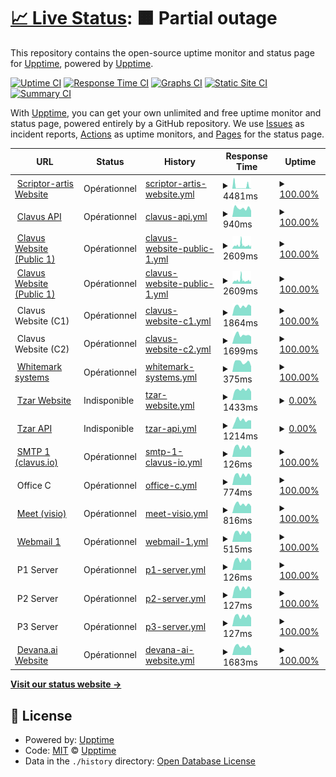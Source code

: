 # [📈 Live Status](https://status.scriptor-artis.fr): <!--live status--> **🟧 Partial outage**

This repository contains the open-source uptime monitor and status page for [Upptime](https://upptime.js.org), powered by [Upptime](https://github.com/upptime/upptime).

[![Uptime CI](https://github.com/xonlly/status.scriptor-artis.fr/workflows/Uptime%20CI/badge.svg)](https://github.com/xonlly/status.scriptor-artis.fr/actions?query=workflow%3A%22Uptime+CI%22)
[![Response Time CI](https://github.com/xonlly/status.scriptor-artis.fr/workflows/Response%20Time%20CI/badge.svg)](https://github.com/xonlly/status.scriptor-artis.fr/actions?query=workflow%3A%22Response+Time+CI%22)
[![Graphs CI](https://github.com/xonlly/status.scriptor-artis.fr/workflows/Graphs%20CI/badge.svg)](https://github.com/xonlly/status.scriptor-artis.fr/actions?query=workflow%3A%22Graphs+CI%22)
[![Static Site CI](https://github.com/xonlly/status.scriptor-artis.fr/workflows/Static%20Site%20CI/badge.svg)](https://github.com/xonlly/status.scriptor-artis.fr/actions?query=workflow%3A%22Static+Site+CI%22)
[![Summary CI](https://github.com/xonlly/status.scriptor-artis.fr/workflows/Summary%20CI/badge.svg)](https://github.com/xonlly/status.scriptor-artis.fr/actions?query=workflow%3A%22Summary+CI%22)

With [Upptime](https://upptime.js.org), you can get your own unlimited and free uptime monitor and status page, powered entirely by a GitHub repository. We use [Issues](https://github.com/upptime/upptime/issues) as incident reports, [Actions](https://github.com/xonlly/status.scriptor-artis.fr/actions) as uptime monitors, and [Pages](https://status.scriptor-artis.fr) for the status page.

<!--start: status pages-->
<!-- This summary is generated by Upptime (https://github.com/upptime/upptime) -->
<!-- Do not edit this manually, your changes will be overwritten -->
<!-- prettier-ignore -->
| URL | Status | History | Response Time | Uptime |
| --- | ------ | ------- | ------------- | ------ |
| <img alt="" src="https://icons.duckduckgo.com/ip3/www.scriptor-artis.com.ico" height="13"> [Scriptor-artis Website](https://www.scriptor-artis.com) | Opérationnel | [scriptor-artis-website.yml](https://github.com/Scriptor-Group/status/commits/HEAD/history/scriptor-artis-website.yml) | <details><summary><img alt="Response time graph" src="./graphs/scriptor-artis-website/response-time-week.png" height="20"> 4481ms</summary><br><a href="https://status.scriptor-artis.fr/history/scriptor-artis-website"><img alt="Response time 906" src="https://img.shields.io/endpoint?url=https%3A%2F%2Fraw.githubusercontent.com%2FScriptor-Group%2Fstatus%2FHEAD%2Fapi%2Fscriptor-artis-website%2Fresponse-time.json"></a><br><a href="https://status.scriptor-artis.fr/history/scriptor-artis-website"><img alt="24-hour response time 6126" src="https://img.shields.io/endpoint?url=https%3A%2F%2Fraw.githubusercontent.com%2FScriptor-Group%2Fstatus%2FHEAD%2Fapi%2Fscriptor-artis-website%2Fresponse-time-day.json"></a><br><a href="https://status.scriptor-artis.fr/history/scriptor-artis-website"><img alt="7-day response time 4481" src="https://img.shields.io/endpoint?url=https%3A%2F%2Fraw.githubusercontent.com%2FScriptor-Group%2Fstatus%2FHEAD%2Fapi%2Fscriptor-artis-website%2Fresponse-time-week.json"></a><br><a href="https://status.scriptor-artis.fr/history/scriptor-artis-website"><img alt="30-day response time 1911" src="https://img.shields.io/endpoint?url=https%3A%2F%2Fraw.githubusercontent.com%2FScriptor-Group%2Fstatus%2FHEAD%2Fapi%2Fscriptor-artis-website%2Fresponse-time-month.json"></a><br><a href="https://status.scriptor-artis.fr/history/scriptor-artis-website"><img alt="1-year response time 961" src="https://img.shields.io/endpoint?url=https%3A%2F%2Fraw.githubusercontent.com%2FScriptor-Group%2Fstatus%2FHEAD%2Fapi%2Fscriptor-artis-website%2Fresponse-time-year.json"></a></details> | <details><summary><a href="https://status.scriptor-artis.fr/history/scriptor-artis-website">100.00%</a></summary><a href="https://status.scriptor-artis.fr/history/scriptor-artis-website"><img alt="All-time uptime 100.00%" src="https://img.shields.io/endpoint?url=https%3A%2F%2Fraw.githubusercontent.com%2FScriptor-Group%2Fstatus%2FHEAD%2Fapi%2Fscriptor-artis-website%2Fuptime.json"></a><br><a href="https://status.scriptor-artis.fr/history/scriptor-artis-website"><img alt="24-hour uptime 100.00%" src="https://img.shields.io/endpoint?url=https%3A%2F%2Fraw.githubusercontent.com%2FScriptor-Group%2Fstatus%2FHEAD%2Fapi%2Fscriptor-artis-website%2Fuptime-day.json"></a><br><a href="https://status.scriptor-artis.fr/history/scriptor-artis-website"><img alt="7-day uptime 100.00%" src="https://img.shields.io/endpoint?url=https%3A%2F%2Fraw.githubusercontent.com%2FScriptor-Group%2Fstatus%2FHEAD%2Fapi%2Fscriptor-artis-website%2Fuptime-week.json"></a><br><a href="https://status.scriptor-artis.fr/history/scriptor-artis-website"><img alt="30-day uptime 100.00%" src="https://img.shields.io/endpoint?url=https%3A%2F%2Fraw.githubusercontent.com%2FScriptor-Group%2Fstatus%2FHEAD%2Fapi%2Fscriptor-artis-website%2Fuptime-month.json"></a><br><a href="https://status.scriptor-artis.fr/history/scriptor-artis-website"><img alt="1-year uptime 100.00%" src="https://img.shields.io/endpoint?url=https%3A%2F%2Fraw.githubusercontent.com%2FScriptor-Group%2Fstatus%2FHEAD%2Fapi%2Fscriptor-artis-website%2Fuptime-year.json"></a></details>
| <img alt="" src="https://icons.duckduckgo.com/ip3/api-v2.clavus.io.ico" height="13"> [Clavus API](https://api-v2.clavus.io/health) | Opérationnel | [clavus-api.yml](https://github.com/Scriptor-Group/status/commits/HEAD/history/clavus-api.yml) | <details><summary><img alt="Response time graph" src="./graphs/clavus-api/response-time-week.png" height="20"> 940ms</summary><br><a href="https://status.scriptor-artis.fr/history/clavus-api"><img alt="Response time 823" src="https://img.shields.io/endpoint?url=https%3A%2F%2Fraw.githubusercontent.com%2FScriptor-Group%2Fstatus%2FHEAD%2Fapi%2Fclavus-api%2Fresponse-time.json"></a><br><a href="https://status.scriptor-artis.fr/history/clavus-api"><img alt="24-hour response time 670" src="https://img.shields.io/endpoint?url=https%3A%2F%2Fraw.githubusercontent.com%2FScriptor-Group%2Fstatus%2FHEAD%2Fapi%2Fclavus-api%2Fresponse-time-day.json"></a><br><a href="https://status.scriptor-artis.fr/history/clavus-api"><img alt="7-day response time 940" src="https://img.shields.io/endpoint?url=https%3A%2F%2Fraw.githubusercontent.com%2FScriptor-Group%2Fstatus%2FHEAD%2Fapi%2Fclavus-api%2Fresponse-time-week.json"></a><br><a href="https://status.scriptor-artis.fr/history/clavus-api"><img alt="30-day response time 811" src="https://img.shields.io/endpoint?url=https%3A%2F%2Fraw.githubusercontent.com%2FScriptor-Group%2Fstatus%2FHEAD%2Fapi%2Fclavus-api%2Fresponse-time-month.json"></a><br><a href="https://status.scriptor-artis.fr/history/clavus-api"><img alt="1-year response time 824" src="https://img.shields.io/endpoint?url=https%3A%2F%2Fraw.githubusercontent.com%2FScriptor-Group%2Fstatus%2FHEAD%2Fapi%2Fclavus-api%2Fresponse-time-year.json"></a></details> | <details><summary><a href="https://status.scriptor-artis.fr/history/clavus-api">100.00%</a></summary><a href="https://status.scriptor-artis.fr/history/clavus-api"><img alt="All-time uptime 99.97%" src="https://img.shields.io/endpoint?url=https%3A%2F%2Fraw.githubusercontent.com%2FScriptor-Group%2Fstatus%2FHEAD%2Fapi%2Fclavus-api%2Fuptime.json"></a><br><a href="https://status.scriptor-artis.fr/history/clavus-api"><img alt="24-hour uptime 100.00%" src="https://img.shields.io/endpoint?url=https%3A%2F%2Fraw.githubusercontent.com%2FScriptor-Group%2Fstatus%2FHEAD%2Fapi%2Fclavus-api%2Fuptime-day.json"></a><br><a href="https://status.scriptor-artis.fr/history/clavus-api"><img alt="7-day uptime 100.00%" src="https://img.shields.io/endpoint?url=https%3A%2F%2Fraw.githubusercontent.com%2FScriptor-Group%2Fstatus%2FHEAD%2Fapi%2Fclavus-api%2Fuptime-week.json"></a><br><a href="https://status.scriptor-artis.fr/history/clavus-api"><img alt="30-day uptime 100.00%" src="https://img.shields.io/endpoint?url=https%3A%2F%2Fraw.githubusercontent.com%2FScriptor-Group%2Fstatus%2FHEAD%2Fapi%2Fclavus-api%2Fuptime-month.json"></a><br><a href="https://status.scriptor-artis.fr/history/clavus-api"><img alt="1-year uptime 99.96%" src="https://img.shields.io/endpoint?url=https%3A%2F%2Fraw.githubusercontent.com%2FScriptor-Group%2Fstatus%2FHEAD%2Fapi%2Fclavus-api%2Fuptime-year.json"></a></details>
| <img alt="" src="https://icons.duckduckgo.com/ip3/www.clavus.io.ico" height="13"> [Clavus Website (Public 1)](https://www.clavus.io) | Opérationnel | [clavus-website-public-1.yml](https://github.com/Scriptor-Group/status/commits/HEAD/history/clavus-website-public-1.yml) | <details><summary><img alt="Response time graph" src="./graphs/clavus-website-public-1/response-time-week.png" height="20"> 2609ms</summary><br><a href="https://status.scriptor-artis.fr/history/clavus-website-public-1"><img alt="Response time 1828" src="https://img.shields.io/endpoint?url=https%3A%2F%2Fraw.githubusercontent.com%2FScriptor-Group%2Fstatus%2FHEAD%2Fapi%2Fclavus-website-public-1%2Fresponse-time.json"></a><br><a href="https://status.scriptor-artis.fr/history/clavus-website-public-1"><img alt="24-hour response time 2012" src="https://img.shields.io/endpoint?url=https%3A%2F%2Fraw.githubusercontent.com%2FScriptor-Group%2Fstatus%2FHEAD%2Fapi%2Fclavus-website-public-1%2Fresponse-time-day.json"></a><br><a href="https://status.scriptor-artis.fr/history/clavus-website-public-1"><img alt="7-day response time 2609" src="https://img.shields.io/endpoint?url=https%3A%2F%2Fraw.githubusercontent.com%2FScriptor-Group%2Fstatus%2FHEAD%2Fapi%2Fclavus-website-public-1%2Fresponse-time-week.json"></a><br><a href="https://status.scriptor-artis.fr/history/clavus-website-public-1"><img alt="30-day response time 1961" src="https://img.shields.io/endpoint?url=https%3A%2F%2Fraw.githubusercontent.com%2FScriptor-Group%2Fstatus%2FHEAD%2Fapi%2Fclavus-website-public-1%2Fresponse-time-month.json"></a><br><a href="https://status.scriptor-artis.fr/history/clavus-website-public-1"><img alt="1-year response time 1834" src="https://img.shields.io/endpoint?url=https%3A%2F%2Fraw.githubusercontent.com%2FScriptor-Group%2Fstatus%2FHEAD%2Fapi%2Fclavus-website-public-1%2Fresponse-time-year.json"></a></details> | <details><summary><a href="https://status.scriptor-artis.fr/history/clavus-website-public-1">100.00%</a></summary><a href="https://status.scriptor-artis.fr/history/clavus-website-public-1"><img alt="All-time uptime 98.82%" src="https://img.shields.io/endpoint?url=https%3A%2F%2Fraw.githubusercontent.com%2FScriptor-Group%2Fstatus%2FHEAD%2Fapi%2Fclavus-website-public-1%2Fuptime.json"></a><br><a href="https://status.scriptor-artis.fr/history/clavus-website-public-1"><img alt="24-hour uptime 100.00%" src="https://img.shields.io/endpoint?url=https%3A%2F%2Fraw.githubusercontent.com%2FScriptor-Group%2Fstatus%2FHEAD%2Fapi%2Fclavus-website-public-1%2Fuptime-day.json"></a><br><a href="https://status.scriptor-artis.fr/history/clavus-website-public-1"><img alt="7-day uptime 100.00%" src="https://img.shields.io/endpoint?url=https%3A%2F%2Fraw.githubusercontent.com%2FScriptor-Group%2Fstatus%2FHEAD%2Fapi%2Fclavus-website-public-1%2Fuptime-week.json"></a><br><a href="https://status.scriptor-artis.fr/history/clavus-website-public-1"><img alt="30-day uptime 100.00%" src="https://img.shields.io/endpoint?url=https%3A%2F%2Fraw.githubusercontent.com%2FScriptor-Group%2Fstatus%2FHEAD%2Fapi%2Fclavus-website-public-1%2Fuptime-month.json"></a><br><a href="https://status.scriptor-artis.fr/history/clavus-website-public-1"><img alt="1-year uptime 99.95%" src="https://img.shields.io/endpoint?url=https%3A%2F%2Fraw.githubusercontent.com%2FScriptor-Group%2Fstatus%2FHEAD%2Fapi%2Fclavus-website-public-1%2Fuptime-year.json"></a></details>
| <img alt="" src="https://icons.duckduckgo.com/ip3/tzar.clavus.cloud.ico" height="13"> [Clavus Website (Public 1)](https://tzar.clavus.cloud) | Opérationnel | [clavus-website-public-1.yml](https://github.com/Scriptor-Group/status/commits/HEAD/history/clavus-website-public-1.yml) | <details><summary><img alt="Response time graph" src="./graphs/clavus-website-public-1/response-time-week.png" height="20"> 2609ms</summary><br><a href="https://status.scriptor-artis.fr/history/clavus-website-public-1"><img alt="Response time 1828" src="https://img.shields.io/endpoint?url=https%3A%2F%2Fraw.githubusercontent.com%2FScriptor-Group%2Fstatus%2FHEAD%2Fapi%2Fclavus-website-public-1%2Fresponse-time.json"></a><br><a href="https://status.scriptor-artis.fr/history/clavus-website-public-1"><img alt="24-hour response time 2012" src="https://img.shields.io/endpoint?url=https%3A%2F%2Fraw.githubusercontent.com%2FScriptor-Group%2Fstatus%2FHEAD%2Fapi%2Fclavus-website-public-1%2Fresponse-time-day.json"></a><br><a href="https://status.scriptor-artis.fr/history/clavus-website-public-1"><img alt="7-day response time 2609" src="https://img.shields.io/endpoint?url=https%3A%2F%2Fraw.githubusercontent.com%2FScriptor-Group%2Fstatus%2FHEAD%2Fapi%2Fclavus-website-public-1%2Fresponse-time-week.json"></a><br><a href="https://status.scriptor-artis.fr/history/clavus-website-public-1"><img alt="30-day response time 1961" src="https://img.shields.io/endpoint?url=https%3A%2F%2Fraw.githubusercontent.com%2FScriptor-Group%2Fstatus%2FHEAD%2Fapi%2Fclavus-website-public-1%2Fresponse-time-month.json"></a><br><a href="https://status.scriptor-artis.fr/history/clavus-website-public-1"><img alt="1-year response time 1834" src="https://img.shields.io/endpoint?url=https%3A%2F%2Fraw.githubusercontent.com%2FScriptor-Group%2Fstatus%2FHEAD%2Fapi%2Fclavus-website-public-1%2Fresponse-time-year.json"></a></details> | <details><summary><a href="https://status.scriptor-artis.fr/history/clavus-website-public-1">100.00%</a></summary><a href="https://status.scriptor-artis.fr/history/clavus-website-public-1"><img alt="All-time uptime 98.82%" src="https://img.shields.io/endpoint?url=https%3A%2F%2Fraw.githubusercontent.com%2FScriptor-Group%2Fstatus%2FHEAD%2Fapi%2Fclavus-website-public-1%2Fuptime.json"></a><br><a href="https://status.scriptor-artis.fr/history/clavus-website-public-1"><img alt="24-hour uptime 100.00%" src="https://img.shields.io/endpoint?url=https%3A%2F%2Fraw.githubusercontent.com%2FScriptor-Group%2Fstatus%2FHEAD%2Fapi%2Fclavus-website-public-1%2Fuptime-day.json"></a><br><a href="https://status.scriptor-artis.fr/history/clavus-website-public-1"><img alt="7-day uptime 100.00%" src="https://img.shields.io/endpoint?url=https%3A%2F%2Fraw.githubusercontent.com%2FScriptor-Group%2Fstatus%2FHEAD%2Fapi%2Fclavus-website-public-1%2Fuptime-week.json"></a><br><a href="https://status.scriptor-artis.fr/history/clavus-website-public-1"><img alt="30-day uptime 100.00%" src="https://img.shields.io/endpoint?url=https%3A%2F%2Fraw.githubusercontent.com%2FScriptor-Group%2Fstatus%2FHEAD%2Fapi%2Fclavus-website-public-1%2Fuptime-month.json"></a><br><a href="https://status.scriptor-artis.fr/history/clavus-website-public-1"><img alt="1-year uptime 99.95%" src="https://img.shields.io/endpoint?url=https%3A%2F%2Fraw.githubusercontent.com%2FScriptor-Group%2Fstatus%2FHEAD%2Fapi%2Fclavus-website-public-1%2Fuptime-year.json"></a></details>
| <img alt="" src="https://icons.duckduckgo.com/ip3/null.ico" height="13"> Clavus Website (C1) | Opérationnel | [clavus-website-c1.yml](https://github.com/Scriptor-Group/status/commits/HEAD/history/clavus-website-c1.yml) | <details><summary><img alt="Response time graph" src="./graphs/clavus-website-c1/response-time-week.png" height="20"> 1864ms</summary><br><a href="https://status.scriptor-artis.fr/history/clavus-website-c1"><img alt="Response time 1653" src="https://img.shields.io/endpoint?url=https%3A%2F%2Fraw.githubusercontent.com%2FScriptor-Group%2Fstatus%2FHEAD%2Fapi%2Fclavus-website-c1%2Fresponse-time.json"></a><br><a href="https://status.scriptor-artis.fr/history/clavus-website-c1"><img alt="24-hour response time 1884" src="https://img.shields.io/endpoint?url=https%3A%2F%2Fraw.githubusercontent.com%2FScriptor-Group%2Fstatus%2FHEAD%2Fapi%2Fclavus-website-c1%2Fresponse-time-day.json"></a><br><a href="https://status.scriptor-artis.fr/history/clavus-website-c1"><img alt="7-day response time 1864" src="https://img.shields.io/endpoint?url=https%3A%2F%2Fraw.githubusercontent.com%2FScriptor-Group%2Fstatus%2FHEAD%2Fapi%2Fclavus-website-c1%2Fresponse-time-week.json"></a><br><a href="https://status.scriptor-artis.fr/history/clavus-website-c1"><img alt="30-day response time 1728" src="https://img.shields.io/endpoint?url=https%3A%2F%2Fraw.githubusercontent.com%2FScriptor-Group%2Fstatus%2FHEAD%2Fapi%2Fclavus-website-c1%2Fresponse-time-month.json"></a><br><a href="https://status.scriptor-artis.fr/history/clavus-website-c1"><img alt="1-year response time 1678" src="https://img.shields.io/endpoint?url=https%3A%2F%2Fraw.githubusercontent.com%2FScriptor-Group%2Fstatus%2FHEAD%2Fapi%2Fclavus-website-c1%2Fresponse-time-year.json"></a></details> | <details><summary><a href="https://status.scriptor-artis.fr/history/clavus-website-c1">100.00%</a></summary><a href="https://status.scriptor-artis.fr/history/clavus-website-c1"><img alt="All-time uptime 99.94%" src="https://img.shields.io/endpoint?url=https%3A%2F%2Fraw.githubusercontent.com%2FScriptor-Group%2Fstatus%2FHEAD%2Fapi%2Fclavus-website-c1%2Fuptime.json"></a><br><a href="https://status.scriptor-artis.fr/history/clavus-website-c1"><img alt="24-hour uptime 100.00%" src="https://img.shields.io/endpoint?url=https%3A%2F%2Fraw.githubusercontent.com%2FScriptor-Group%2Fstatus%2FHEAD%2Fapi%2Fclavus-website-c1%2Fuptime-day.json"></a><br><a href="https://status.scriptor-artis.fr/history/clavus-website-c1"><img alt="7-day uptime 100.00%" src="https://img.shields.io/endpoint?url=https%3A%2F%2Fraw.githubusercontent.com%2FScriptor-Group%2Fstatus%2FHEAD%2Fapi%2Fclavus-website-c1%2Fuptime-week.json"></a><br><a href="https://status.scriptor-artis.fr/history/clavus-website-c1"><img alt="30-day uptime 100.00%" src="https://img.shields.io/endpoint?url=https%3A%2F%2Fraw.githubusercontent.com%2FScriptor-Group%2Fstatus%2FHEAD%2Fapi%2Fclavus-website-c1%2Fuptime-month.json"></a><br><a href="https://status.scriptor-artis.fr/history/clavus-website-c1"><img alt="1-year uptime 99.94%" src="https://img.shields.io/endpoint?url=https%3A%2F%2Fraw.githubusercontent.com%2FScriptor-Group%2Fstatus%2FHEAD%2Fapi%2Fclavus-website-c1%2Fuptime-year.json"></a></details>
| <img alt="" src="https://icons.duckduckgo.com/ip3/null.ico" height="13"> Clavus Website (C2) | Opérationnel | [clavus-website-c2.yml](https://github.com/Scriptor-Group/status/commits/HEAD/history/clavus-website-c2.yml) | <details><summary><img alt="Response time graph" src="./graphs/clavus-website-c2/response-time-week.png" height="20"> 1699ms</summary><br><a href="https://status.scriptor-artis.fr/history/clavus-website-c2"><img alt="Response time 1801" src="https://img.shields.io/endpoint?url=https%3A%2F%2Fraw.githubusercontent.com%2FScriptor-Group%2Fstatus%2FHEAD%2Fapi%2Fclavus-website-c2%2Fresponse-time.json"></a><br><a href="https://status.scriptor-artis.fr/history/clavus-website-c2"><img alt="24-hour response time 1402" src="https://img.shields.io/endpoint?url=https%3A%2F%2Fraw.githubusercontent.com%2FScriptor-Group%2Fstatus%2FHEAD%2Fapi%2Fclavus-website-c2%2Fresponse-time-day.json"></a><br><a href="https://status.scriptor-artis.fr/history/clavus-website-c2"><img alt="7-day response time 1699" src="https://img.shields.io/endpoint?url=https%3A%2F%2Fraw.githubusercontent.com%2FScriptor-Group%2Fstatus%2FHEAD%2Fapi%2Fclavus-website-c2%2Fresponse-time-week.json"></a><br><a href="https://status.scriptor-artis.fr/history/clavus-website-c2"><img alt="30-day response time 1494" src="https://img.shields.io/endpoint?url=https%3A%2F%2Fraw.githubusercontent.com%2FScriptor-Group%2Fstatus%2FHEAD%2Fapi%2Fclavus-website-c2%2Fresponse-time-month.json"></a><br><a href="https://status.scriptor-artis.fr/history/clavus-website-c2"><img alt="1-year response time 1701" src="https://img.shields.io/endpoint?url=https%3A%2F%2Fraw.githubusercontent.com%2FScriptor-Group%2Fstatus%2FHEAD%2Fapi%2Fclavus-website-c2%2Fresponse-time-year.json"></a></details> | <details><summary><a href="https://status.scriptor-artis.fr/history/clavus-website-c2">100.00%</a></summary><a href="https://status.scriptor-artis.fr/history/clavus-website-c2"><img alt="All-time uptime 99.78%" src="https://img.shields.io/endpoint?url=https%3A%2F%2Fraw.githubusercontent.com%2FScriptor-Group%2Fstatus%2FHEAD%2Fapi%2Fclavus-website-c2%2Fuptime.json"></a><br><a href="https://status.scriptor-artis.fr/history/clavus-website-c2"><img alt="24-hour uptime 100.00%" src="https://img.shields.io/endpoint?url=https%3A%2F%2Fraw.githubusercontent.com%2FScriptor-Group%2Fstatus%2FHEAD%2Fapi%2Fclavus-website-c2%2Fuptime-day.json"></a><br><a href="https://status.scriptor-artis.fr/history/clavus-website-c2"><img alt="7-day uptime 100.00%" src="https://img.shields.io/endpoint?url=https%3A%2F%2Fraw.githubusercontent.com%2FScriptor-Group%2Fstatus%2FHEAD%2Fapi%2Fclavus-website-c2%2Fuptime-week.json"></a><br><a href="https://status.scriptor-artis.fr/history/clavus-website-c2"><img alt="30-day uptime 100.00%" src="https://img.shields.io/endpoint?url=https%3A%2F%2Fraw.githubusercontent.com%2FScriptor-Group%2Fstatus%2FHEAD%2Fapi%2Fclavus-website-c2%2Fuptime-month.json"></a><br><a href="https://status.scriptor-artis.fr/history/clavus-website-c2"><img alt="1-year uptime 99.93%" src="https://img.shields.io/endpoint?url=https%3A%2F%2Fraw.githubusercontent.com%2FScriptor-Group%2Fstatus%2FHEAD%2Fapi%2Fclavus-website-c2%2Fuptime-year.json"></a></details>
| <img alt="" src="https://icons.duckduckgo.com/ip3/wm.clavus.io.ico" height="13"> [Whitemark systems](http://wm.clavus.io/) | Opérationnel | [whitemark-systems.yml](https://github.com/Scriptor-Group/status/commits/HEAD/history/whitemark-systems.yml) | <details><summary><img alt="Response time graph" src="./graphs/whitemark-systems/response-time-week.png" height="20"> 375ms</summary><br><a href="https://status.scriptor-artis.fr/history/whitemark-systems"><img alt="Response time 321" src="https://img.shields.io/endpoint?url=https%3A%2F%2Fraw.githubusercontent.com%2FScriptor-Group%2Fstatus%2FHEAD%2Fapi%2Fwhitemark-systems%2Fresponse-time.json"></a><br><a href="https://status.scriptor-artis.fr/history/whitemark-systems"><img alt="24-hour response time 214" src="https://img.shields.io/endpoint?url=https%3A%2F%2Fraw.githubusercontent.com%2FScriptor-Group%2Fstatus%2FHEAD%2Fapi%2Fwhitemark-systems%2Fresponse-time-day.json"></a><br><a href="https://status.scriptor-artis.fr/history/whitemark-systems"><img alt="7-day response time 375" src="https://img.shields.io/endpoint?url=https%3A%2F%2Fraw.githubusercontent.com%2FScriptor-Group%2Fstatus%2FHEAD%2Fapi%2Fwhitemark-systems%2Fresponse-time-week.json"></a><br><a href="https://status.scriptor-artis.fr/history/whitemark-systems"><img alt="30-day response time 315" src="https://img.shields.io/endpoint?url=https%3A%2F%2Fraw.githubusercontent.com%2FScriptor-Group%2Fstatus%2FHEAD%2Fapi%2Fwhitemark-systems%2Fresponse-time-month.json"></a><br><a href="https://status.scriptor-artis.fr/history/whitemark-systems"><img alt="1-year response time 323" src="https://img.shields.io/endpoint?url=https%3A%2F%2Fraw.githubusercontent.com%2FScriptor-Group%2Fstatus%2FHEAD%2Fapi%2Fwhitemark-systems%2Fresponse-time-year.json"></a></details> | <details><summary><a href="https://status.scriptor-artis.fr/history/whitemark-systems">100.00%</a></summary><a href="https://status.scriptor-artis.fr/history/whitemark-systems"><img alt="All-time uptime 99.98%" src="https://img.shields.io/endpoint?url=https%3A%2F%2Fraw.githubusercontent.com%2FScriptor-Group%2Fstatus%2FHEAD%2Fapi%2Fwhitemark-systems%2Fuptime.json"></a><br><a href="https://status.scriptor-artis.fr/history/whitemark-systems"><img alt="24-hour uptime 100.00%" src="https://img.shields.io/endpoint?url=https%3A%2F%2Fraw.githubusercontent.com%2FScriptor-Group%2Fstatus%2FHEAD%2Fapi%2Fwhitemark-systems%2Fuptime-day.json"></a><br><a href="https://status.scriptor-artis.fr/history/whitemark-systems"><img alt="7-day uptime 100.00%" src="https://img.shields.io/endpoint?url=https%3A%2F%2Fraw.githubusercontent.com%2FScriptor-Group%2Fstatus%2FHEAD%2Fapi%2Fwhitemark-systems%2Fuptime-week.json"></a><br><a href="https://status.scriptor-artis.fr/history/whitemark-systems"><img alt="30-day uptime 100.00%" src="https://img.shields.io/endpoint?url=https%3A%2F%2Fraw.githubusercontent.com%2FScriptor-Group%2Fstatus%2FHEAD%2Fapi%2Fwhitemark-systems%2Fuptime-month.json"></a><br><a href="https://status.scriptor-artis.fr/history/whitemark-systems"><img alt="1-year uptime 99.96%" src="https://img.shields.io/endpoint?url=https%3A%2F%2Fraw.githubusercontent.com%2FScriptor-Group%2Fstatus%2FHEAD%2Fapi%2Fwhitemark-systems%2Fuptime-year.json"></a></details>
| <img alt="" src="https://icons.duckduckgo.com/ip3/www.tzar.fr.ico" height="13"> [Tzar Website](https://www.tzar.fr) | Indisponible | [tzar-website.yml](https://github.com/Scriptor-Group/status/commits/HEAD/history/tzar-website.yml) | <details><summary><img alt="Response time graph" src="./graphs/tzar-website/response-time-week.png" height="20"> 1433ms</summary><br><a href="https://status.scriptor-artis.fr/history/tzar-website"><img alt="Response time 2015" src="https://img.shields.io/endpoint?url=https%3A%2F%2Fraw.githubusercontent.com%2FScriptor-Group%2Fstatus%2FHEAD%2Fapi%2Ftzar-website%2Fresponse-time.json"></a><br><a href="https://status.scriptor-artis.fr/history/tzar-website"><img alt="24-hour response time 1167" src="https://img.shields.io/endpoint?url=https%3A%2F%2Fraw.githubusercontent.com%2FScriptor-Group%2Fstatus%2FHEAD%2Fapi%2Ftzar-website%2Fresponse-time-day.json"></a><br><a href="https://status.scriptor-artis.fr/history/tzar-website"><img alt="7-day response time 1433" src="https://img.shields.io/endpoint?url=https%3A%2F%2Fraw.githubusercontent.com%2FScriptor-Group%2Fstatus%2FHEAD%2Fapi%2Ftzar-website%2Fresponse-time-week.json"></a><br><a href="https://status.scriptor-artis.fr/history/tzar-website"><img alt="30-day response time 1258" src="https://img.shields.io/endpoint?url=https%3A%2F%2Fraw.githubusercontent.com%2FScriptor-Group%2Fstatus%2FHEAD%2Fapi%2Ftzar-website%2Fresponse-time-month.json"></a><br><a href="https://status.scriptor-artis.fr/history/tzar-website"><img alt="1-year response time 2082" src="https://img.shields.io/endpoint?url=https%3A%2F%2Fraw.githubusercontent.com%2FScriptor-Group%2Fstatus%2FHEAD%2Fapi%2Ftzar-website%2Fresponse-time-year.json"></a></details> | <details><summary><a href="https://status.scriptor-artis.fr/history/tzar-website">0.00%</a></summary><a href="https://status.scriptor-artis.fr/history/tzar-website"><img alt="All-time uptime 90.52%" src="https://img.shields.io/endpoint?url=https%3A%2F%2Fraw.githubusercontent.com%2FScriptor-Group%2Fstatus%2FHEAD%2Fapi%2Ftzar-website%2Fuptime.json"></a><br><a href="https://status.scriptor-artis.fr/history/tzar-website"><img alt="24-hour uptime 0.00%" src="https://img.shields.io/endpoint?url=https%3A%2F%2Fraw.githubusercontent.com%2FScriptor-Group%2Fstatus%2FHEAD%2Fapi%2Ftzar-website%2Fuptime-day.json"></a><br><a href="https://status.scriptor-artis.fr/history/tzar-website"><img alt="7-day uptime 0.00%" src="https://img.shields.io/endpoint?url=https%3A%2F%2Fraw.githubusercontent.com%2FScriptor-Group%2Fstatus%2FHEAD%2Fapi%2Ftzar-website%2Fuptime-week.json"></a><br><a href="https://status.scriptor-artis.fr/history/tzar-website"><img alt="30-day uptime 4.67%" src="https://img.shields.io/endpoint?url=https%3A%2F%2Fraw.githubusercontent.com%2FScriptor-Group%2Fstatus%2FHEAD%2Fapi%2Ftzar-website%2Fuptime-month.json"></a><br><a href="https://status.scriptor-artis.fr/history/tzar-website"><img alt="1-year uptime 80.63%" src="https://img.shields.io/endpoint?url=https%3A%2F%2Fraw.githubusercontent.com%2FScriptor-Group%2Fstatus%2FHEAD%2Fapi%2Ftzar-website%2Fuptime-year.json"></a></details>
| <img alt="" src="https://icons.duckduckgo.com/ip3/api.tzar.fr.ico" height="13"> [Tzar API](https://api.tzar.fr/health) | Indisponible | [tzar-api.yml](https://github.com/Scriptor-Group/status/commits/HEAD/history/tzar-api.yml) | <details><summary><img alt="Response time graph" src="./graphs/tzar-api/response-time-week.png" height="20"> 1214ms</summary><br><a href="https://status.scriptor-artis.fr/history/tzar-api"><img alt="Response time 1258" src="https://img.shields.io/endpoint?url=https%3A%2F%2Fraw.githubusercontent.com%2FScriptor-Group%2Fstatus%2FHEAD%2Fapi%2Ftzar-api%2Fresponse-time.json"></a><br><a href="https://status.scriptor-artis.fr/history/tzar-api"><img alt="24-hour response time 1165" src="https://img.shields.io/endpoint?url=https%3A%2F%2Fraw.githubusercontent.com%2FScriptor-Group%2Fstatus%2FHEAD%2Fapi%2Ftzar-api%2Fresponse-time-day.json"></a><br><a href="https://status.scriptor-artis.fr/history/tzar-api"><img alt="7-day response time 1214" src="https://img.shields.io/endpoint?url=https%3A%2F%2Fraw.githubusercontent.com%2FScriptor-Group%2Fstatus%2FHEAD%2Fapi%2Ftzar-api%2Fresponse-time-week.json"></a><br><a href="https://status.scriptor-artis.fr/history/tzar-api"><img alt="30-day response time 1219" src="https://img.shields.io/endpoint?url=https%3A%2F%2Fraw.githubusercontent.com%2FScriptor-Group%2Fstatus%2FHEAD%2Fapi%2Ftzar-api%2Fresponse-time-month.json"></a><br><a href="https://status.scriptor-artis.fr/history/tzar-api"><img alt="1-year response time 1232" src="https://img.shields.io/endpoint?url=https%3A%2F%2Fraw.githubusercontent.com%2FScriptor-Group%2Fstatus%2FHEAD%2Fapi%2Ftzar-api%2Fresponse-time-year.json"></a></details> | <details><summary><a href="https://status.scriptor-artis.fr/history/tzar-api">0.00%</a></summary><a href="https://status.scriptor-artis.fr/history/tzar-api"><img alt="All-time uptime 92.39%" src="https://img.shields.io/endpoint?url=https%3A%2F%2Fraw.githubusercontent.com%2FScriptor-Group%2Fstatus%2FHEAD%2Fapi%2Ftzar-api%2Fuptime.json"></a><br><a href="https://status.scriptor-artis.fr/history/tzar-api"><img alt="24-hour uptime 0.00%" src="https://img.shields.io/endpoint?url=https%3A%2F%2Fraw.githubusercontent.com%2FScriptor-Group%2Fstatus%2FHEAD%2Fapi%2Ftzar-api%2Fuptime-day.json"></a><br><a href="https://status.scriptor-artis.fr/history/tzar-api"><img alt="7-day uptime 0.00%" src="https://img.shields.io/endpoint?url=https%3A%2F%2Fraw.githubusercontent.com%2FScriptor-Group%2Fstatus%2FHEAD%2Fapi%2Ftzar-api%2Fuptime-week.json"></a><br><a href="https://status.scriptor-artis.fr/history/tzar-api"><img alt="30-day uptime 4.67%" src="https://img.shields.io/endpoint?url=https%3A%2F%2Fraw.githubusercontent.com%2FScriptor-Group%2Fstatus%2FHEAD%2Fapi%2Ftzar-api%2Fuptime-month.json"></a><br><a href="https://status.scriptor-artis.fr/history/tzar-api"><img alt="1-year uptime 84.47%" src="https://img.shields.io/endpoint?url=https%3A%2F%2Fraw.githubusercontent.com%2FScriptor-Group%2Fstatus%2FHEAD%2Fapi%2Ftzar-api%2Fuptime-year.json"></a></details>
| <img alt="" src="https://icons.duckduckgo.com/ip3/null.ico" height="13"> [SMTP 1 (clavus.io)](51.158.112.37) | Opérationnel | [smtp-1-clavus-io.yml](https://github.com/Scriptor-Group/status/commits/HEAD/history/smtp-1-clavus-io.yml) | <details><summary><img alt="Response time graph" src="./graphs/smtp-1-clavus-io/response-time-week.png" height="20"> 126ms</summary><br><a href="https://status.scriptor-artis.fr/history/smtp-1-clavus-io"><img alt="Response time 112" src="https://img.shields.io/endpoint?url=https%3A%2F%2Fraw.githubusercontent.com%2FScriptor-Group%2Fstatus%2FHEAD%2Fapi%2Fsmtp-1-clavus-io%2Fresponse-time.json"></a><br><a href="https://status.scriptor-artis.fr/history/smtp-1-clavus-io"><img alt="24-hour response time 106" src="https://img.shields.io/endpoint?url=https%3A%2F%2Fraw.githubusercontent.com%2FScriptor-Group%2Fstatus%2FHEAD%2Fapi%2Fsmtp-1-clavus-io%2Fresponse-time-day.json"></a><br><a href="https://status.scriptor-artis.fr/history/smtp-1-clavus-io"><img alt="7-day response time 126" src="https://img.shields.io/endpoint?url=https%3A%2F%2Fraw.githubusercontent.com%2FScriptor-Group%2Fstatus%2FHEAD%2Fapi%2Fsmtp-1-clavus-io%2Fresponse-time-week.json"></a><br><a href="https://status.scriptor-artis.fr/history/smtp-1-clavus-io"><img alt="30-day response time 106" src="https://img.shields.io/endpoint?url=https%3A%2F%2Fraw.githubusercontent.com%2FScriptor-Group%2Fstatus%2FHEAD%2Fapi%2Fsmtp-1-clavus-io%2Fresponse-time-month.json"></a><br><a href="https://status.scriptor-artis.fr/history/smtp-1-clavus-io"><img alt="1-year response time 111" src="https://img.shields.io/endpoint?url=https%3A%2F%2Fraw.githubusercontent.com%2FScriptor-Group%2Fstatus%2FHEAD%2Fapi%2Fsmtp-1-clavus-io%2Fresponse-time-year.json"></a></details> | <details><summary><a href="https://status.scriptor-artis.fr/history/smtp-1-clavus-io">100.00%</a></summary><a href="https://status.scriptor-artis.fr/history/smtp-1-clavus-io"><img alt="All-time uptime 99.42%" src="https://img.shields.io/endpoint?url=https%3A%2F%2Fraw.githubusercontent.com%2FScriptor-Group%2Fstatus%2FHEAD%2Fapi%2Fsmtp-1-clavus-io%2Fuptime.json"></a><br><a href="https://status.scriptor-artis.fr/history/smtp-1-clavus-io"><img alt="24-hour uptime 100.00%" src="https://img.shields.io/endpoint?url=https%3A%2F%2Fraw.githubusercontent.com%2FScriptor-Group%2Fstatus%2FHEAD%2Fapi%2Fsmtp-1-clavus-io%2Fuptime-day.json"></a><br><a href="https://status.scriptor-artis.fr/history/smtp-1-clavus-io"><img alt="7-day uptime 100.00%" src="https://img.shields.io/endpoint?url=https%3A%2F%2Fraw.githubusercontent.com%2FScriptor-Group%2Fstatus%2FHEAD%2Fapi%2Fsmtp-1-clavus-io%2Fuptime-week.json"></a><br><a href="https://status.scriptor-artis.fr/history/smtp-1-clavus-io"><img alt="30-day uptime 100.00%" src="https://img.shields.io/endpoint?url=https%3A%2F%2Fraw.githubusercontent.com%2FScriptor-Group%2Fstatus%2FHEAD%2Fapi%2Fsmtp-1-clavus-io%2Fuptime-month.json"></a><br><a href="https://status.scriptor-artis.fr/history/smtp-1-clavus-io"><img alt="1-year uptime 98.93%" src="https://img.shields.io/endpoint?url=https%3A%2F%2Fraw.githubusercontent.com%2FScriptor-Group%2Fstatus%2FHEAD%2Fapi%2Fsmtp-1-clavus-io%2Fuptime-year.json"></a></details>
| <img alt="" src="https://icons.duckduckgo.com/ip3/null.ico" height="13"> Office C | Opérationnel | [office-c.yml](https://github.com/Scriptor-Group/status/commits/HEAD/history/office-c.yml) | <details><summary><img alt="Response time graph" src="./graphs/office-c/response-time-week.png" height="20"> 774ms</summary><br><a href="https://status.scriptor-artis.fr/history/office-c"><img alt="Response time 721" src="https://img.shields.io/endpoint?url=https%3A%2F%2Fraw.githubusercontent.com%2FScriptor-Group%2Fstatus%2FHEAD%2Fapi%2Foffice-c%2Fresponse-time.json"></a><br><a href="https://status.scriptor-artis.fr/history/office-c"><img alt="24-hour response time 646" src="https://img.shields.io/endpoint?url=https%3A%2F%2Fraw.githubusercontent.com%2FScriptor-Group%2Fstatus%2FHEAD%2Fapi%2Foffice-c%2Fresponse-time-day.json"></a><br><a href="https://status.scriptor-artis.fr/history/office-c"><img alt="7-day response time 774" src="https://img.shields.io/endpoint?url=https%3A%2F%2Fraw.githubusercontent.com%2FScriptor-Group%2Fstatus%2FHEAD%2Fapi%2Foffice-c%2Fresponse-time-week.json"></a><br><a href="https://status.scriptor-artis.fr/history/office-c"><img alt="30-day response time 694" src="https://img.shields.io/endpoint?url=https%3A%2F%2Fraw.githubusercontent.com%2FScriptor-Group%2Fstatus%2FHEAD%2Fapi%2Foffice-c%2Fresponse-time-month.json"></a><br><a href="https://status.scriptor-artis.fr/history/office-c"><img alt="1-year response time 714" src="https://img.shields.io/endpoint?url=https%3A%2F%2Fraw.githubusercontent.com%2FScriptor-Group%2Fstatus%2FHEAD%2Fapi%2Foffice-c%2Fresponse-time-year.json"></a></details> | <details><summary><a href="https://status.scriptor-artis.fr/history/office-c">100.00%</a></summary><a href="https://status.scriptor-artis.fr/history/office-c"><img alt="All-time uptime 99.85%" src="https://img.shields.io/endpoint?url=https%3A%2F%2Fraw.githubusercontent.com%2FScriptor-Group%2Fstatus%2FHEAD%2Fapi%2Foffice-c%2Fuptime.json"></a><br><a href="https://status.scriptor-artis.fr/history/office-c"><img alt="24-hour uptime 100.00%" src="https://img.shields.io/endpoint?url=https%3A%2F%2Fraw.githubusercontent.com%2FScriptor-Group%2Fstatus%2FHEAD%2Fapi%2Foffice-c%2Fuptime-day.json"></a><br><a href="https://status.scriptor-artis.fr/history/office-c"><img alt="7-day uptime 100.00%" src="https://img.shields.io/endpoint?url=https%3A%2F%2Fraw.githubusercontent.com%2FScriptor-Group%2Fstatus%2FHEAD%2Fapi%2Foffice-c%2Fuptime-week.json"></a><br><a href="https://status.scriptor-artis.fr/history/office-c"><img alt="30-day uptime 100.00%" src="https://img.shields.io/endpoint?url=https%3A%2F%2Fraw.githubusercontent.com%2FScriptor-Group%2Fstatus%2FHEAD%2Fapi%2Foffice-c%2Fuptime-month.json"></a><br><a href="https://status.scriptor-artis.fr/history/office-c"><img alt="1-year uptime 99.78%" src="https://img.shields.io/endpoint?url=https%3A%2F%2Fraw.githubusercontent.com%2FScriptor-Group%2Fstatus%2FHEAD%2Fapi%2Foffice-c%2Fuptime-year.json"></a></details>
| <img alt="" src="https://icons.duckduckgo.com/ip3/meet.clavus.io.ico" height="13"> [Meet (visio)](https://meet.clavus.io/) | Opérationnel | [meet-visio.yml](https://github.com/Scriptor-Group/status/commits/HEAD/history/meet-visio.yml) | <details><summary><img alt="Response time graph" src="./graphs/meet-visio/response-time-week.png" height="20"> 816ms</summary><br><a href="https://status.scriptor-artis.fr/history/meet-visio"><img alt="Response time 719" src="https://img.shields.io/endpoint?url=https%3A%2F%2Fraw.githubusercontent.com%2FScriptor-Group%2Fstatus%2FHEAD%2Fapi%2Fmeet-visio%2Fresponse-time.json"></a><br><a href="https://status.scriptor-artis.fr/history/meet-visio"><img alt="24-hour response time 639" src="https://img.shields.io/endpoint?url=https%3A%2F%2Fraw.githubusercontent.com%2FScriptor-Group%2Fstatus%2FHEAD%2Fapi%2Fmeet-visio%2Fresponse-time-day.json"></a><br><a href="https://status.scriptor-artis.fr/history/meet-visio"><img alt="7-day response time 816" src="https://img.shields.io/endpoint?url=https%3A%2F%2Fraw.githubusercontent.com%2FScriptor-Group%2Fstatus%2FHEAD%2Fapi%2Fmeet-visio%2Fresponse-time-week.json"></a><br><a href="https://status.scriptor-artis.fr/history/meet-visio"><img alt="30-day response time 705" src="https://img.shields.io/endpoint?url=https%3A%2F%2Fraw.githubusercontent.com%2FScriptor-Group%2Fstatus%2FHEAD%2Fapi%2Fmeet-visio%2Fresponse-time-month.json"></a><br><a href="https://status.scriptor-artis.fr/history/meet-visio"><img alt="1-year response time 715" src="https://img.shields.io/endpoint?url=https%3A%2F%2Fraw.githubusercontent.com%2FScriptor-Group%2Fstatus%2FHEAD%2Fapi%2Fmeet-visio%2Fresponse-time-year.json"></a></details> | <details><summary><a href="https://status.scriptor-artis.fr/history/meet-visio">100.00%</a></summary><a href="https://status.scriptor-artis.fr/history/meet-visio"><img alt="All-time uptime 99.99%" src="https://img.shields.io/endpoint?url=https%3A%2F%2Fraw.githubusercontent.com%2FScriptor-Group%2Fstatus%2FHEAD%2Fapi%2Fmeet-visio%2Fuptime.json"></a><br><a href="https://status.scriptor-artis.fr/history/meet-visio"><img alt="24-hour uptime 100.00%" src="https://img.shields.io/endpoint?url=https%3A%2F%2Fraw.githubusercontent.com%2FScriptor-Group%2Fstatus%2FHEAD%2Fapi%2Fmeet-visio%2Fuptime-day.json"></a><br><a href="https://status.scriptor-artis.fr/history/meet-visio"><img alt="7-day uptime 100.00%" src="https://img.shields.io/endpoint?url=https%3A%2F%2Fraw.githubusercontent.com%2FScriptor-Group%2Fstatus%2FHEAD%2Fapi%2Fmeet-visio%2Fuptime-week.json"></a><br><a href="https://status.scriptor-artis.fr/history/meet-visio"><img alt="30-day uptime 100.00%" src="https://img.shields.io/endpoint?url=https%3A%2F%2Fraw.githubusercontent.com%2FScriptor-Group%2Fstatus%2FHEAD%2Fapi%2Fmeet-visio%2Fuptime-month.json"></a><br><a href="https://status.scriptor-artis.fr/history/meet-visio"><img alt="1-year uptime 99.97%" src="https://img.shields.io/endpoint?url=https%3A%2F%2Fraw.githubusercontent.com%2FScriptor-Group%2Fstatus%2FHEAD%2Fapi%2Fmeet-visio%2Fuptime-year.json"></a></details>
| <img alt="" src="https://icons.duckduckgo.com/ip3/webmail.clavus.io.ico" height="13"> [Webmail 1](https://webmail.clavus.io) | Opérationnel | [webmail-1.yml](https://github.com/Scriptor-Group/status/commits/HEAD/history/webmail-1.yml) | <details><summary><img alt="Response time graph" src="./graphs/webmail-1/response-time-week.png" height="20"> 515ms</summary><br><a href="https://status.scriptor-artis.fr/history/webmail-1"><img alt="Response time 493" src="https://img.shields.io/endpoint?url=https%3A%2F%2Fraw.githubusercontent.com%2FScriptor-Group%2Fstatus%2FHEAD%2Fapi%2Fwebmail-1%2Fresponse-time.json"></a><br><a href="https://status.scriptor-artis.fr/history/webmail-1"><img alt="24-hour response time 429" src="https://img.shields.io/endpoint?url=https%3A%2F%2Fraw.githubusercontent.com%2FScriptor-Group%2Fstatus%2FHEAD%2Fapi%2Fwebmail-1%2Fresponse-time-day.json"></a><br><a href="https://status.scriptor-artis.fr/history/webmail-1"><img alt="7-day response time 515" src="https://img.shields.io/endpoint?url=https%3A%2F%2Fraw.githubusercontent.com%2FScriptor-Group%2Fstatus%2FHEAD%2Fapi%2Fwebmail-1%2Fresponse-time-week.json"></a><br><a href="https://status.scriptor-artis.fr/history/webmail-1"><img alt="30-day response time 468" src="https://img.shields.io/endpoint?url=https%3A%2F%2Fraw.githubusercontent.com%2FScriptor-Group%2Fstatus%2FHEAD%2Fapi%2Fwebmail-1%2Fresponse-time-month.json"></a><br><a href="https://status.scriptor-artis.fr/history/webmail-1"><img alt="1-year response time 491" src="https://img.shields.io/endpoint?url=https%3A%2F%2Fraw.githubusercontent.com%2FScriptor-Group%2Fstatus%2FHEAD%2Fapi%2Fwebmail-1%2Fresponse-time-year.json"></a></details> | <details><summary><a href="https://status.scriptor-artis.fr/history/webmail-1">100.00%</a></summary><a href="https://status.scriptor-artis.fr/history/webmail-1"><img alt="All-time uptime 99.87%" src="https://img.shields.io/endpoint?url=https%3A%2F%2Fraw.githubusercontent.com%2FScriptor-Group%2Fstatus%2FHEAD%2Fapi%2Fwebmail-1%2Fuptime.json"></a><br><a href="https://status.scriptor-artis.fr/history/webmail-1"><img alt="24-hour uptime 100.00%" src="https://img.shields.io/endpoint?url=https%3A%2F%2Fraw.githubusercontent.com%2FScriptor-Group%2Fstatus%2FHEAD%2Fapi%2Fwebmail-1%2Fuptime-day.json"></a><br><a href="https://status.scriptor-artis.fr/history/webmail-1"><img alt="7-day uptime 100.00%" src="https://img.shields.io/endpoint?url=https%3A%2F%2Fraw.githubusercontent.com%2FScriptor-Group%2Fstatus%2FHEAD%2Fapi%2Fwebmail-1%2Fuptime-week.json"></a><br><a href="https://status.scriptor-artis.fr/history/webmail-1"><img alt="30-day uptime 100.00%" src="https://img.shields.io/endpoint?url=https%3A%2F%2Fraw.githubusercontent.com%2FScriptor-Group%2Fstatus%2FHEAD%2Fapi%2Fwebmail-1%2Fuptime-month.json"></a><br><a href="https://status.scriptor-artis.fr/history/webmail-1"><img alt="1-year uptime 99.97%" src="https://img.shields.io/endpoint?url=https%3A%2F%2Fraw.githubusercontent.com%2FScriptor-Group%2Fstatus%2FHEAD%2Fapi%2Fwebmail-1%2Fuptime-year.json"></a></details>
| <img alt="" src="https://icons.duckduckgo.com/ip3/null.ico" height="13"> P1 Server | Opérationnel | [p1-server.yml](https://github.com/Scriptor-Group/status/commits/HEAD/history/p1-server.yml) | <details><summary><img alt="Response time graph" src="./graphs/p1-server/response-time-week.png" height="20"> 126ms</summary><br><a href="https://status.scriptor-artis.fr/history/p1-server"><img alt="Response time 113" src="https://img.shields.io/endpoint?url=https%3A%2F%2Fraw.githubusercontent.com%2FScriptor-Group%2Fstatus%2FHEAD%2Fapi%2Fp1-server%2Fresponse-time.json"></a><br><a href="https://status.scriptor-artis.fr/history/p1-server"><img alt="24-hour response time 107" src="https://img.shields.io/endpoint?url=https%3A%2F%2Fraw.githubusercontent.com%2FScriptor-Group%2Fstatus%2FHEAD%2Fapi%2Fp1-server%2Fresponse-time-day.json"></a><br><a href="https://status.scriptor-artis.fr/history/p1-server"><img alt="7-day response time 126" src="https://img.shields.io/endpoint?url=https%3A%2F%2Fraw.githubusercontent.com%2FScriptor-Group%2Fstatus%2FHEAD%2Fapi%2Fp1-server%2Fresponse-time-week.json"></a><br><a href="https://status.scriptor-artis.fr/history/p1-server"><img alt="30-day response time 106" src="https://img.shields.io/endpoint?url=https%3A%2F%2Fraw.githubusercontent.com%2FScriptor-Group%2Fstatus%2FHEAD%2Fapi%2Fp1-server%2Fresponse-time-month.json"></a><br><a href="https://status.scriptor-artis.fr/history/p1-server"><img alt="1-year response time 112" src="https://img.shields.io/endpoint?url=https%3A%2F%2Fraw.githubusercontent.com%2FScriptor-Group%2Fstatus%2FHEAD%2Fapi%2Fp1-server%2Fresponse-time-year.json"></a></details> | <details><summary><a href="https://status.scriptor-artis.fr/history/p1-server">100.00%</a></summary><a href="https://status.scriptor-artis.fr/history/p1-server"><img alt="All-time uptime 99.71%" src="https://img.shields.io/endpoint?url=https%3A%2F%2Fraw.githubusercontent.com%2FScriptor-Group%2Fstatus%2FHEAD%2Fapi%2Fp1-server%2Fuptime.json"></a><br><a href="https://status.scriptor-artis.fr/history/p1-server"><img alt="24-hour uptime 100.00%" src="https://img.shields.io/endpoint?url=https%3A%2F%2Fraw.githubusercontent.com%2FScriptor-Group%2Fstatus%2FHEAD%2Fapi%2Fp1-server%2Fuptime-day.json"></a><br><a href="https://status.scriptor-artis.fr/history/p1-server"><img alt="7-day uptime 100.00%" src="https://img.shields.io/endpoint?url=https%3A%2F%2Fraw.githubusercontent.com%2FScriptor-Group%2Fstatus%2FHEAD%2Fapi%2Fp1-server%2Fuptime-week.json"></a><br><a href="https://status.scriptor-artis.fr/history/p1-server"><img alt="30-day uptime 100.00%" src="https://img.shields.io/endpoint?url=https%3A%2F%2Fraw.githubusercontent.com%2FScriptor-Group%2Fstatus%2FHEAD%2Fapi%2Fp1-server%2Fuptime-month.json"></a><br><a href="https://status.scriptor-artis.fr/history/p1-server"><img alt="1-year uptime 99.41%" src="https://img.shields.io/endpoint?url=https%3A%2F%2Fraw.githubusercontent.com%2FScriptor-Group%2Fstatus%2FHEAD%2Fapi%2Fp1-server%2Fuptime-year.json"></a></details>
| <img alt="" src="https://icons.duckduckgo.com/ip3/null.ico" height="13"> P2 Server | Opérationnel | [p2-server.yml](https://github.com/Scriptor-Group/status/commits/HEAD/history/p2-server.yml) | <details><summary><img alt="Response time graph" src="./graphs/p2-server/response-time-week.png" height="20"> 127ms</summary><br><a href="https://status.scriptor-artis.fr/history/p2-server"><img alt="Response time 113" src="https://img.shields.io/endpoint?url=https%3A%2F%2Fraw.githubusercontent.com%2FScriptor-Group%2Fstatus%2FHEAD%2Fapi%2Fp2-server%2Fresponse-time.json"></a><br><a href="https://status.scriptor-artis.fr/history/p2-server"><img alt="24-hour response time 106" src="https://img.shields.io/endpoint?url=https%3A%2F%2Fraw.githubusercontent.com%2FScriptor-Group%2Fstatus%2FHEAD%2Fapi%2Fp2-server%2Fresponse-time-day.json"></a><br><a href="https://status.scriptor-artis.fr/history/p2-server"><img alt="7-day response time 127" src="https://img.shields.io/endpoint?url=https%3A%2F%2Fraw.githubusercontent.com%2FScriptor-Group%2Fstatus%2FHEAD%2Fapi%2Fp2-server%2Fresponse-time-week.json"></a><br><a href="https://status.scriptor-artis.fr/history/p2-server"><img alt="30-day response time 106" src="https://img.shields.io/endpoint?url=https%3A%2F%2Fraw.githubusercontent.com%2FScriptor-Group%2Fstatus%2FHEAD%2Fapi%2Fp2-server%2Fresponse-time-month.json"></a><br><a href="https://status.scriptor-artis.fr/history/p2-server"><img alt="1-year response time 112" src="https://img.shields.io/endpoint?url=https%3A%2F%2Fraw.githubusercontent.com%2FScriptor-Group%2Fstatus%2FHEAD%2Fapi%2Fp2-server%2Fresponse-time-year.json"></a></details> | <details><summary><a href="https://status.scriptor-artis.fr/history/p2-server">100.00%</a></summary><a href="https://status.scriptor-artis.fr/history/p2-server"><img alt="All-time uptime 91.54%" src="https://img.shields.io/endpoint?url=https%3A%2F%2Fraw.githubusercontent.com%2FScriptor-Group%2Fstatus%2FHEAD%2Fapi%2Fp2-server%2Fuptime.json"></a><br><a href="https://status.scriptor-artis.fr/history/p2-server"><img alt="24-hour uptime 100.00%" src="https://img.shields.io/endpoint?url=https%3A%2F%2Fraw.githubusercontent.com%2FScriptor-Group%2Fstatus%2FHEAD%2Fapi%2Fp2-server%2Fuptime-day.json"></a><br><a href="https://status.scriptor-artis.fr/history/p2-server"><img alt="7-day uptime 100.00%" src="https://img.shields.io/endpoint?url=https%3A%2F%2Fraw.githubusercontent.com%2FScriptor-Group%2Fstatus%2FHEAD%2Fapi%2Fp2-server%2Fuptime-week.json"></a><br><a href="https://status.scriptor-artis.fr/history/p2-server"><img alt="30-day uptime 100.00%" src="https://img.shields.io/endpoint?url=https%3A%2F%2Fraw.githubusercontent.com%2FScriptor-Group%2Fstatus%2FHEAD%2Fapi%2Fp2-server%2Fuptime-month.json"></a><br><a href="https://status.scriptor-artis.fr/history/p2-server"><img alt="1-year uptime 82.71%" src="https://img.shields.io/endpoint?url=https%3A%2F%2Fraw.githubusercontent.com%2FScriptor-Group%2Fstatus%2FHEAD%2Fapi%2Fp2-server%2Fuptime-year.json"></a></details>
| <img alt="" src="https://icons.duckduckgo.com/ip3/null.ico" height="13"> P3 Server | Opérationnel | [p3-server.yml](https://github.com/Scriptor-Group/status/commits/HEAD/history/p3-server.yml) | <details><summary><img alt="Response time graph" src="./graphs/p3-server/response-time-week.png" height="20"> 127ms</summary><br><a href="https://status.scriptor-artis.fr/history/p3-server"><img alt="Response time 114" src="https://img.shields.io/endpoint?url=https%3A%2F%2Fraw.githubusercontent.com%2FScriptor-Group%2Fstatus%2FHEAD%2Fapi%2Fp3-server%2Fresponse-time.json"></a><br><a href="https://status.scriptor-artis.fr/history/p3-server"><img alt="24-hour response time 107" src="https://img.shields.io/endpoint?url=https%3A%2F%2Fraw.githubusercontent.com%2FScriptor-Group%2Fstatus%2FHEAD%2Fapi%2Fp3-server%2Fresponse-time-day.json"></a><br><a href="https://status.scriptor-artis.fr/history/p3-server"><img alt="7-day response time 127" src="https://img.shields.io/endpoint?url=https%3A%2F%2Fraw.githubusercontent.com%2FScriptor-Group%2Fstatus%2FHEAD%2Fapi%2Fp3-server%2Fresponse-time-week.json"></a><br><a href="https://status.scriptor-artis.fr/history/p3-server"><img alt="30-day response time 106" src="https://img.shields.io/endpoint?url=https%3A%2F%2Fraw.githubusercontent.com%2FScriptor-Group%2Fstatus%2FHEAD%2Fapi%2Fp3-server%2Fresponse-time-month.json"></a><br><a href="https://status.scriptor-artis.fr/history/p3-server"><img alt="1-year response time 112" src="https://img.shields.io/endpoint?url=https%3A%2F%2Fraw.githubusercontent.com%2FScriptor-Group%2Fstatus%2FHEAD%2Fapi%2Fp3-server%2Fresponse-time-year.json"></a></details> | <details><summary><a href="https://status.scriptor-artis.fr/history/p3-server">100.00%</a></summary><a href="https://status.scriptor-artis.fr/history/p3-server"><img alt="All-time uptime 91.54%" src="https://img.shields.io/endpoint?url=https%3A%2F%2Fraw.githubusercontent.com%2FScriptor-Group%2Fstatus%2FHEAD%2Fapi%2Fp3-server%2Fuptime.json"></a><br><a href="https://status.scriptor-artis.fr/history/p3-server"><img alt="24-hour uptime 100.00%" src="https://img.shields.io/endpoint?url=https%3A%2F%2Fraw.githubusercontent.com%2FScriptor-Group%2Fstatus%2FHEAD%2Fapi%2Fp3-server%2Fuptime-day.json"></a><br><a href="https://status.scriptor-artis.fr/history/p3-server"><img alt="7-day uptime 100.00%" src="https://img.shields.io/endpoint?url=https%3A%2F%2Fraw.githubusercontent.com%2FScriptor-Group%2Fstatus%2FHEAD%2Fapi%2Fp3-server%2Fuptime-week.json"></a><br><a href="https://status.scriptor-artis.fr/history/p3-server"><img alt="30-day uptime 100.00%" src="https://img.shields.io/endpoint?url=https%3A%2F%2Fraw.githubusercontent.com%2FScriptor-Group%2Fstatus%2FHEAD%2Fapi%2Fp3-server%2Fuptime-month.json"></a><br><a href="https://status.scriptor-artis.fr/history/p3-server"><img alt="1-year uptime 82.71%" src="https://img.shields.io/endpoint?url=https%3A%2F%2Fraw.githubusercontent.com%2FScriptor-Group%2Fstatus%2FHEAD%2Fapi%2Fp3-server%2Fuptime-year.json"></a></details>
| <img alt="" src="https://icons.duckduckgo.com/ip3/www.devana.ai.ico" height="13"> [Devana.ai Website](https://www.devana.ai) | Opérationnel | [devana-ai-website.yml](https://github.com/Scriptor-Group/status/commits/HEAD/history/devana-ai-website.yml) | <details><summary><img alt="Response time graph" src="./graphs/devana-ai-website/response-time-week.png" height="20"> 1683ms</summary><br><a href="https://status.scriptor-artis.fr/history/devana-ai-website"><img alt="Response time 1197" src="https://img.shields.io/endpoint?url=https%3A%2F%2Fraw.githubusercontent.com%2FScriptor-Group%2Fstatus%2FHEAD%2Fapi%2Fdevana-ai-website%2Fresponse-time.json"></a><br><a href="https://status.scriptor-artis.fr/history/devana-ai-website"><img alt="24-hour response time 1283" src="https://img.shields.io/endpoint?url=https%3A%2F%2Fraw.githubusercontent.com%2FScriptor-Group%2Fstatus%2FHEAD%2Fapi%2Fdevana-ai-website%2Fresponse-time-day.json"></a><br><a href="https://status.scriptor-artis.fr/history/devana-ai-website"><img alt="7-day response time 1683" src="https://img.shields.io/endpoint?url=https%3A%2F%2Fraw.githubusercontent.com%2FScriptor-Group%2Fstatus%2FHEAD%2Fapi%2Fdevana-ai-website%2Fresponse-time-week.json"></a><br><a href="https://status.scriptor-artis.fr/history/devana-ai-website"><img alt="30-day response time 1450" src="https://img.shields.io/endpoint?url=https%3A%2F%2Fraw.githubusercontent.com%2FScriptor-Group%2Fstatus%2FHEAD%2Fapi%2Fdevana-ai-website%2Fresponse-time-month.json"></a><br><a href="https://status.scriptor-artis.fr/history/devana-ai-website"><img alt="1-year response time 1218" src="https://img.shields.io/endpoint?url=https%3A%2F%2Fraw.githubusercontent.com%2FScriptor-Group%2Fstatus%2FHEAD%2Fapi%2Fdevana-ai-website%2Fresponse-time-year.json"></a></details> | <details><summary><a href="https://status.scriptor-artis.fr/history/devana-ai-website">100.00%</a></summary><a href="https://status.scriptor-artis.fr/history/devana-ai-website"><img alt="All-time uptime 99.94%" src="https://img.shields.io/endpoint?url=https%3A%2F%2Fraw.githubusercontent.com%2FScriptor-Group%2Fstatus%2FHEAD%2Fapi%2Fdevana-ai-website%2Fuptime.json"></a><br><a href="https://status.scriptor-artis.fr/history/devana-ai-website"><img alt="24-hour uptime 100.00%" src="https://img.shields.io/endpoint?url=https%3A%2F%2Fraw.githubusercontent.com%2FScriptor-Group%2Fstatus%2FHEAD%2Fapi%2Fdevana-ai-website%2Fuptime-day.json"></a><br><a href="https://status.scriptor-artis.fr/history/devana-ai-website"><img alt="7-day uptime 100.00%" src="https://img.shields.io/endpoint?url=https%3A%2F%2Fraw.githubusercontent.com%2FScriptor-Group%2Fstatus%2FHEAD%2Fapi%2Fdevana-ai-website%2Fuptime-week.json"></a><br><a href="https://status.scriptor-artis.fr/history/devana-ai-website"><img alt="30-day uptime 100.00%" src="https://img.shields.io/endpoint?url=https%3A%2F%2Fraw.githubusercontent.com%2FScriptor-Group%2Fstatus%2FHEAD%2Fapi%2Fdevana-ai-website%2Fuptime-month.json"></a><br><a href="https://status.scriptor-artis.fr/history/devana-ai-website"><img alt="1-year uptime 99.88%" src="https://img.shields.io/endpoint?url=https%3A%2F%2Fraw.githubusercontent.com%2FScriptor-Group%2Fstatus%2FHEAD%2Fapi%2Fdevana-ai-website%2Fuptime-year.json"></a></details>

<!--end: status pages-->

[**Visit our status website →**](https://status.scriptor-artis.fr)

## 📄 License

- Powered by: [Upptime](https://github.com/upptime/upptime)
- Code: [MIT](./LICENSE) © [Upptime](https://upptime.js.org)
- Data in the `./history` directory: [Open Database License](https://opendatacommons.org/licenses/odbl/1-0/)

